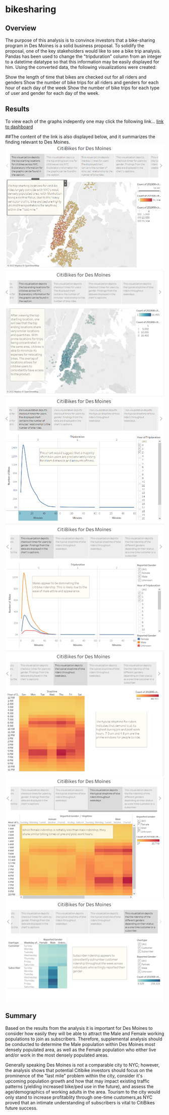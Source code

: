# bikesharing

## Overview
The purpose of this analysis is to convince investors that a bike-sharing program in Des Moines is a solid business proposal. To solidify the proposal, one of the key stakeholders would like to see a bike trip analysis. Pandas has been used to change the "tripduration" column from an integer to a datetime datatype so that this information may be easily displayed for him. Using the converted data, the following visualizations were created:

Show the length of time that bikes are checked out for all riders and genders
Show the number of bike trips for all riders and genders for each hour of each day of the week
Show the number of bike trips for each type of user and gender for each day of the week.

## Results
To view each of the graphs indepently one may click the following link... [link to dashboard](https://public.tableau.com/views/Challenge14Deliverable3/NYCtoDesMoine?:language=en-US&publish=yes&:display_count=n&:origin=viz_share_link)

##The content of the link is also displayed below, and it summarizes the finding relevant to Des Moines.
![Viz1.png](/Resources/Viz1.png)
![Viz2.png](/Resources/Viz2.png)
![Viz3.png](/Resources/Viz3.png)
![Viz4.png](/Resources/Viz4.png)
![Viz5.png](/Resources/Viz5.png)
![Viz6.png](/Resources/Viz6.png)
![Viz7.png](/Resources/Viz7.png)

## Summary
Based on the results from the analysis it is important for Des Moines to consider how easily they will be able to attract the Male and Female working populations to join as subscribers. Therefore, supplemental analysis should be conducted to determine the Male population within Des Moines most densely populated area, as well as the Female population who either live and/or work in the most densely populated areas.

Generally speaking Des Moines is not a comparable city to NYC; however, the analysis shows that potential Citibike investors should focus on the prominence of the "last mile" problem within the city, consider it's upcoming population growth and how that may impact existing traffic patterns (yielding increased bike/ped use in the future), and assess the age/demographics of working adults in the area. Tourism to the city would only stand to increase profitablity through one-time customers,as NYC proved that an intimate understanding of subscribers is vital to CitiBikes future success. 

